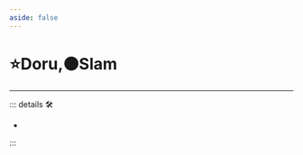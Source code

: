 ```yaml
---
aside: false
---
```

# ⭐<labor>Doru</labor>,🟠<motor>Slam</motor>

---

<!-- =================================================== -->
<!-- =================================================== -->
<!-- =================================================== -->
<!-- =================================================== -->
<!-- =================================================== -->
::: details 🛠

-

:::
